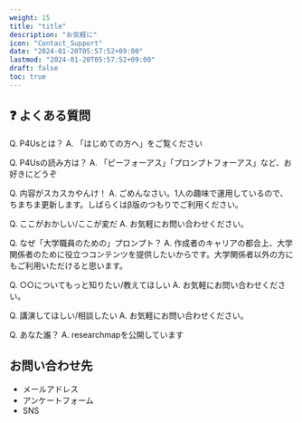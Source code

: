 ```yaml
---
weight: 15
title: "title"
description: "お気軽に"
icon: "Contact_Support"
date: "2024-01-20T05:57:52+09:00"
lastmod: "2024-01-20T05:57:52+09:00"
draft: false
toc: true
---
```


## ❓ よくある質問

Q. P4Usとは？
A. 「はじめての方へ」をご覧ください

Q. P4Usの読み方は？
A. 「ピーフォーアス」「プロンプトフォーアス」など、お好きにどうぞ

Q. 内容がスカスカやんけ！
A. ごめんなさい。1人の趣味で運用しているので、ちまちま更新します。しばらくはβ版のつもりでご利用ください。

Q. ここがおかしい/ここが変だ
A. お気軽にお問い合わせください。

Q. なぜ「大学職員のための」プロンプト？
A. 作成者のキャリアの都合上、大学関係者のために役立つコンテンツを提供したいからです。大学関係者以外の方にもご利用いただけると思います。

Q. ○○についてもっと知りたい/教えてほしい
A. お気軽にお問い合わせください。

Q. 講演してほしい/相談したい
A. お気軽にお問い合わせください。

Q. あなた誰？
A. researchmapを公開しています



## お問い合わせ先

- メールアドレス
- アンケートフォーム
- SNS

